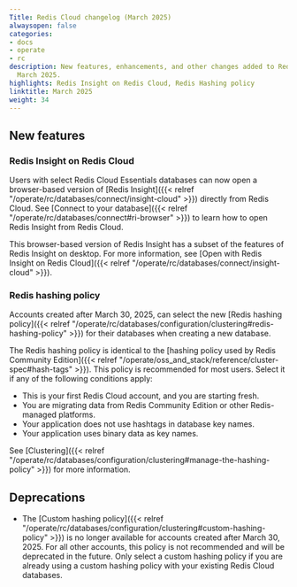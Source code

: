 ```yaml
---
Title: Redis Cloud changelog (March 2025)
alwaysopen: false
categories:
- docs
- operate
- rc
description: New features, enhancements, and other changes added to Redis Cloud during
  March 2025.
highlights: Redis Insight on Redis Cloud, Redis Hashing policy
linktitle: March 2025
weight: 34
---
```


## New features

### Redis Insight on Redis Cloud

Users with select Redis Cloud Essentials databases can now open a browser-based version of [Redis Insight]({{< relref "/operate/rc/databases/connect/insight-cloud" >}}) directly from Redis Cloud. See [Connect to your database]({{< relref "/operate/rc/databases/connect#ri-browser" >}}) to learn how to open Redis Insight from Redis Cloud.

This browser-based version of Redis Insight has a subset of the features of Redis Insight on desktop. For more information, see [Open with Redis Insight on Redis Cloud]({{< relref "/operate/rc/databases/connect/insight-cloud" >}}).

### Redis hashing policy

Accounts created after March 30, 2025, can select the new [Redis hashing policy]({{< relref "/operate/rc/databases/configuration/clustering#redis-hashing-policy" >}}) for their databases when creating a new database. 

The Redis hashing policy is identical to the [hashing policy used by Redis Community Edition]({{< relref "/operate/oss_and_stack/reference/cluster-spec#hash-tags" >}}). This policy is recommended for most users. Select it if any of the following conditions apply:
- This is your first Redis Cloud account, and you are starting fresh.
- You are migrating data from Redis Community Edition or other Redis-managed platforms.
- Your application does not use hashtags in database key names.
- Your application uses binary data as key names.

See [Clustering]({{< relref "/operate/rc/databases/configuration/clustering#manage-the-hashing-policy" >}}) for more information.

## Deprecations

- The [Custom hashing policy]({{< relref "/operate/rc/databases/configuration/clustering#custom-hashing-policy" >}}) is no longer available for accounts created after March 30, 2025. For all other accounts, this policy is not recommended and will be deprecated in the future. Only select a custom hashing policy if you are already using a custom hashing policy with your existing Redis Cloud databases.